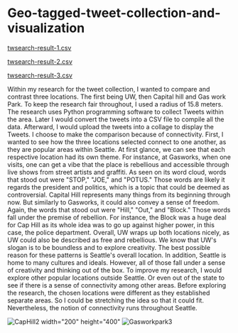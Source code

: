 # Geo-tagged-tweet-collection-and-visualization

[twsearch-result-1.csv](https://github.com/ripeberries778/Geo-tagged-tweet-collection-and-visualization/files/10483715/twsearch-result-UW1.csv)

[twsearch-result-2.csv](https://github.com/ripeberries778/Geo-tagged-tweet-collection-and-visualization/files/10483716/twsearch-result-2.Cap.Hill.csv)

[twsearch-result-3.csv](https://github.com/ripeberries778/Geo-tagged-tweet-collection-and-visualization/files/10483720/twsearch-result-GasWork3.csv)

Within my research for the tweet collection, I wanted to compare and contrast three locations. The first being UW, then Capital hill and Gas work Park. To keep the research fair throughout, I used a radius of 15.8 meters. The research uses Python programming software to collect Tweets within the area. Later I would convert the tweets into a CSV file to compile all the data. Afterward, I would upload the tweets into a collage to display the Tweets. I choose to make the comparison because of connectivity. 
First, I wanted to see how the three locations selected connect to one another, as they are popular areas within Seattle. At first glance, we can see that each respective location had its own theme. For instance, at Gasworks, when one visits, one can get a vibe that the place is rebellious and accessible through live shows from street artists and graffiti. As seen on its word cloud, words that stood out were "STOP," "JOE," and "POTUS." Those words are likely it regards the president and politics, which is a topic that could be deemed as controversial.  Capital Hill represents many things from its beginning through now. But similarly to Gasworks, it could also convey a sense of freedom. Again, the words that stood out were "Hill," "Out," and "Block." Those words fall under the premise of rebellion. For instance, the Block was a huge deal for Cap Hill as its whole idea was to go up against higher power, in this case, the police department. 
Overall, UW wraps up both locations nicely, as UW could also be described as free and rebellious. We know that UW's slogan is to be boundless and to explore creativity. The best possible reason for these patterns is Seattle's overall location. In addition, Seattle is home to many cultures and ideals. However, all of those fall under a sense of creativity and thinking out of the box. 
To improve my research, I would explore other popular locations outside Seattle. Or even out of the state to see if there is a sense of connectivity among other areas. Before exploring the research, the chosen locations were different as they established separate areas. So I could be stretching the idea so that it could fit. Nevertheless, the notion of connectivity runs throughout Seattle.

![CapHill2](https://user-images.githubusercontent.com/119153928/214151090-cf76ccce-6daf-48c8-ad9c-b7f0d9d3862d.png) width="200" height="400"
![Gasworkpark3](https://user-images.githubusercontent.com/119153928/214151098-79b42bd0-ce73-4ca9-a18f-75bf15d75727.png)







